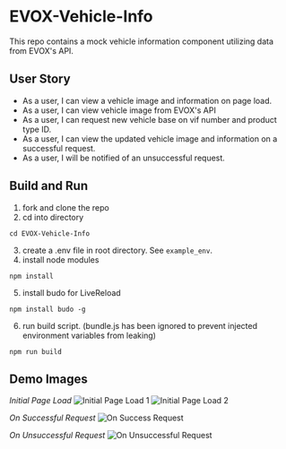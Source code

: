 # EVOX-Vehicle-Info

This repo contains a mock vehicle information component utilizing data from EVOX's API.

## User Story

- As a user, I can view a vehicle image and information on page load.
- As a user, I can view vehicle image from EVOX's API
- As a user, I can request new vehicle base on vif number and product type ID.
- As a user, I can view the updated vehicle image and information on a successful request.
- As a user, I will be notified of an unsuccessful request.

## Build and Run

1. fork and clone the repo
2. cd into directory

```shell
cd EVOX-Vehicle-Info
```

3. create a .env file in root directory. See `example_env`.
4. install node modules

```shell
npm install
```

5. install budo for LiveReload

```shell
npm install budo -g
```

6. run build script. (bundle.js has been ignored to prevent injected environment variables from leaking)

```shell
npm run build
```

## Demo Images

_Initial Page Load_
![Initial Page Load 1](https://res.cloudinary.com/dqhe5ks7u/image/upload/v1553837580/EVOX/Initial_Page_Load_1.png)
![Initial Page Load 2](https://res.cloudinary.com/dqhe5ks7u/image/upload/v1553837578/EVOX/Initial_Page_Load_2.png)

_On Successful Request_
![On Success Request](https://res.cloudinary.com/dqhe5ks7u/image/upload/v1553837580/EVOX/On_Successful_Request.png)

_On Unsuccessful Request_
![On Unsuccessful Request](https://res.cloudinary.com/dqhe5ks7u/image/upload/v1553837580/EVOX/On_Failed_Request.png)
